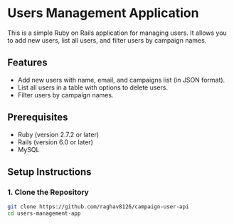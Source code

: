 # Users Management Application

This is a simple Ruby on Rails application for managing users. It allows you to add new users, list all users, and filter users by campaign names.

## Features

- Add new users with name, email, and campaigns list (in JSON format).
- List all users in a table with options to delete users.
- Filter users by campaign names.

## Prerequisites

- Ruby (version 2.7.2 or later)
- Rails (version 6.0 or later)
- MySQL

## Setup Instructions

### 1. Clone the Repository

```sh
git clone https://github.com/raghav8126/campaign-user-api
cd users-management-app
